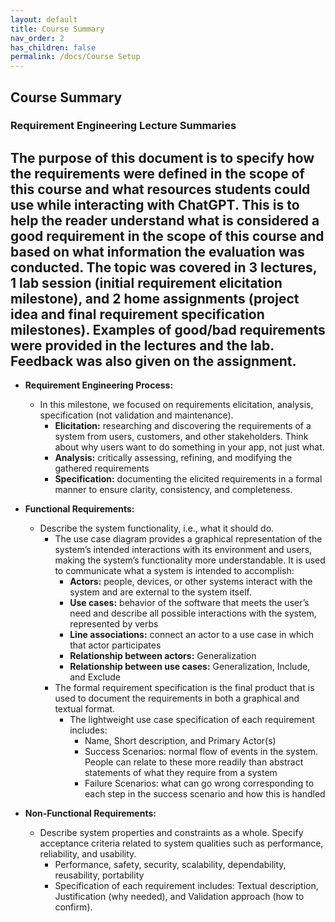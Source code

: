```yaml
---
layout: default
title: Course Summary
nav_order: 2
has_children: false
permalink: /docs/Course Setup
---
```

## Course Summary

### Requirement Engineering Lecture Summaries

The purpose of this document is to specify how the requirements were defined in the scope of this course and what resources students could use while interacting with ChatGPT. This is to help the reader understand what is considered a good requirement in the scope of this course and based on what information the evaluation was conducted. The topic was covered in 3 lectures, 1 lab session (initial requirement elicitation milestone), and 2 home assignments (project idea and final requirement specification milestones). Examples of good/bad requirements were provided in the lectures and the lab. Feedback was also given on the assignment. 
---

- **Requirement Engineering Process:**
  - In this milestone, we focused on requirements elicitation, analysis, specification (not validation and maintenance).
    - **Elicitation:** researching and discovering the requirements of a system from users, customers, and other stakeholders. Think about why users want to do something in your app, not just what.
    - **Analysis:** critically assessing, refining, and modifying the gathered requirements
    - **Specification:** documenting the elicited requirements in a formal manner to ensure clarity, consistency, and completeness.

- **Functional Requirements:**
  - Describe the system functionality, i.e., what it should do.
    - The use case diagram provides a graphical representation of the system’s intended interactions with its environment and users, making the system’s functionality more understandable. It is used to communicate what a system is intended to accomplish:
      - **Actors:** people, devices, or other systems interact with the system and are external to the system itself.
      - **Use cases:** behavior of the software that meets the user’s need and describe all possible interactions with the system, represented by verbs
      - **Line associations:** connect an actor to a use case in which that actor participates
      - **Relationship between actors:** Generalization
      - **Relationship between use cases:** Generalization, Include, and Exclude
    - The formal requirement specification is the final product that is used to document the requirements in both a graphical and textual format.
      - The lightweight use case specification of each requirement includes:
        - Name, Short description, and Primary Actor(s)
        - Success Scenarios: normal flow of events in the system. People can relate to these more readily than abstract statements of what they require from a system
        - Failure Scenarios: what can go wrong corresponding to each step in the success scenario and how this is handled

- **Non-Functional Requirements:**
  - Describe system properties and constraints as a whole. Specify acceptance criteria related to system qualities such as performance, reliability, and usability.
    - Performance, safety, security, scalability, dependability, reusability, portability
    - Specification of each requirement includes: Textual description, Justification (why needed), and Validation approach (how to confirm).